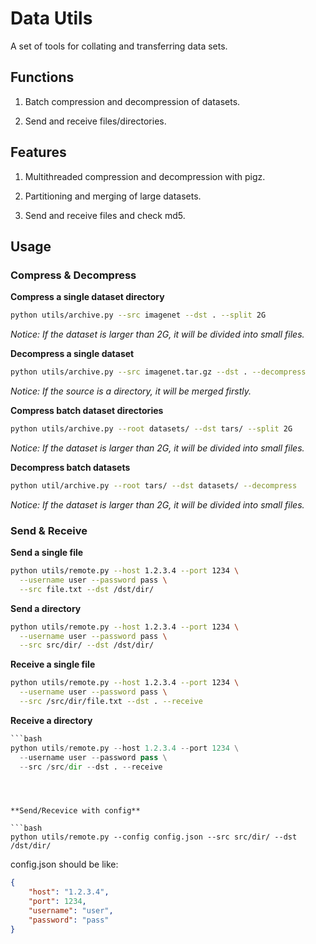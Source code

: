 # Data Utils

A set of tools for collating and transferring data sets.



## Functions

1. Batch compression and decompression of datasets.

2. Send and receive files/directories.



## Features

1. Multithreaded compression and decompression with pigz.

2. Partitioning and merging of large datasets.

3. Send and receive files and check md5.



## Usage

### Compress & Decompress

**Compress a single dataset directory**

```bash
python utils/archive.py --src imagenet --dst . --split 2G
```

*Notice: If the dataset is larger than 2G, it will be divided into small files.*



**Decompress a single dataset**

```bash
python utils/archive.py --src imagenet.tar.gz --dst . --decompress
```

*Notice: If the source is a directory, it will be merged firstly.*



**Compress batch dataset directories**

```bash
python utils/archive.py --root datasets/ --dst tars/ --split 2G
```

*Notice: If the dataset is larger than 2G, it will be divided into small files.*



**Decompress batch datasets**

```bash
python util/archive.py --root tars/ --dst datasets/ --decompress
```

*Notice: If the dataset is larger than 2G, it will be divided into small files.*



### Send & Receive

**Send a single file**

```bash
python utils/remote.py --host 1.2.3.4 --port 1234 \
  --username user --password pass \
  --src file.txt --dst /dst/dir/
```



**Send a directory**

```bash
python utils/remote.py --host 1.2.3.4 --port 1234 \
  --username user --password pass \
  --src src/dir/ --dst /dst/dir/
```



**Receive a single file**

```bash
python utils/remote.py --host 1.2.3.4 --port 1234 \
  --username user --password pass \
  --src /src/dir/file.txt --dst . --receive
```



**Receive a directory**

```python
```bash
python utils/remote.py --host 1.2.3.4 --port 1234 \
  --username user --password pass \
  --src /src/dir --dst . --receive
```
```



**Send/Recevice with config**

```bash
python utils/remote.py --config config.json --src src/dir/ --dst /dst/dir/
```

config.json should be like:

```json
{
    "host": "1.2.3.4",
    "port": 1234,
    "username": "user",
    "password": "pass"
}
```


